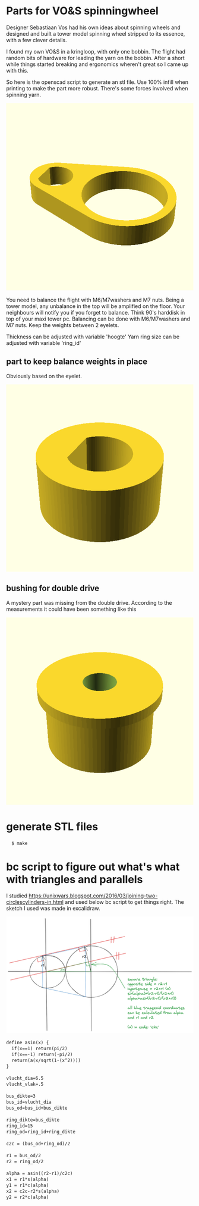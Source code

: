 # Parts for VO&S spinningwheel

Designer Sebastiaan Vos had his own ideas about spinning wheels and designed
and built a tower model spinning wheel stripped to its essence, with a few
clever details.

I found my own VO&S in a kringloop, with only one bobbin. The flight had random
bits of hardware for leading the yarn on the bobbin. After a short while things
started breaking and ergonomics wheren't great so I came up with this.

So here is the openscad script to generate an stl file. Use 100% infill when
printing to make the part more robust. There's some forces involved when
spinning yarn.

![eyelet preview](./spinnewiel_vos_oog.png)

You need to balance the flight with M6/M7washers and M7 nuts. Being a tower
model, any unbalance in the top will be amplified on the floor. Your neighbours
will notify you if you forget to balance. Think 90's harddisk in top of your
maxi tower pc.  Balancing can be done with M6/M7washers and M7 nuts. Keep the
weights between 2 eyelets.

Thickness can be adjusted with variable 'hoogte'
Yarn ring size can be adjusted with variable 'ring_id'

## part to keep balance weights in place

Obviously based on the eyelet.

![part preview](./spinnewiel_vos_klem.png)

## bushing for double drive

A mystery part was missing from the double drive. According to the
measurements it could have been something like this

![as preview](./spinnewiel_vos_as.png)

# generate STL files

```
  $ make
```

# bc script to figure out what's what with triangles and parallels

I studied https://unixwars.blogspot.com/2016/03/joining-two-circlescylinders-in.html
and used below bc script to get things right. The sketch I used was made in
excalidraw.

![Maths](maths.png)

```bc
define asin(x) {
  if(x==1) return(pi/2)
  if(x==-1) return(-pi/2)
  return(a(x/sqrt(1-(x^2))))
}

vlucht_dia=6.5
vlucht_vlak=.5

bus_dikte=3
bus_id=vlucht_dia
bus_od=bus_id+bus_dikte

ring_dikte=bus_dikte
ring_id=15
ring_od=ring_id+ring_dikte

c2c = (bus_od+ring_od)/2

r1 = bus_od/2
r2 = ring_od/2

alpha = asin((r2-r1)/c2c)
x1 = r1*s(alpha)
y1 = r1*c(alpha)
x2 = c2c-r2*s(alpha)
y2 = r2*c(alpha)
```
